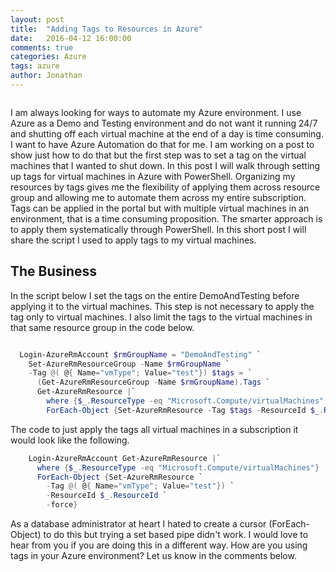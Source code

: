 ```yaml
---
layout: post
title:  "Adding Tags to Resources in Azure"
date:   2016-04-12 16:00:00
comments: true
categories: Azure
tags: azure
author: Jonathan
---
```

<span class="image featured"><img src="//btco.azureedge.net/gallery-1600/AdobeStock_102187112-1600.jpeg" alt=""></span>

I am always looking for ways to automate my Azure environment.  I use Azure as a Demo and Testing environment and do not want it running 24/7 and shutting off each virtual machine at the end of a day is time consuming.  I want to have Azure Automation do that for me.  I am working on a post to show just how to do that but the first step was to set a tag on the virtual machines that I wanted to shut down.  In this post I will walk through setting up tags for virtual machines in Azure with PowerShell. Organizing my resources by tags gives me the flexibility of applying them across resource group and allowing me to automate them across my entire subscription.  Tags can be applied in the portal but with multiple virtual machines in an environment, that is a time consuming proposition.  The smarter approach is to apply them systematically through PowerShell.  In this short post I will share the script I used to apply tags to my virtual machines.

## The Business

In the script below I set the tags on the entire DemoAndTesting before applying it to the virtual machines. This step is not necessary to apply the tag only to virtual machines.  I also limit the tags to the virtual machines in that same resource group in the code below.

``` powershell

  Login-AzureRmAccount $rmGroupName = "DemoAndTesting" `
    Set-AzureRmResourceGroup -Name $rmGroupName `
    -Tag @( @{ Name="vmType"; Value="test"}) $tags = `
      (Get-AzureRmResourceGroup -Name $rmGroupName).Tags `
      Get-AzureRmResource |`
        where {$_.ResourceType -eq "Microsoft.Compute/virtualMachines" -and $_.ResourceGRoupName -eq $rmGroupName} | `
        ForEach-Object {Set-AzureRmResource -Tag $tags -ResourceId $_.ResourceId -force}

```

The code to just apply the tags all virtual machines in a subscription it would look like the following.

``` powershell
    Login-AzureRmAccount Get-AzureRmResource |`
      where {$_.ResourceType -eq "Microsoft.Compute/virtualMachines"} | `
      ForEach-Object {Set-AzureRmResource `
        -Tag @( @{ Name="vmType"; Value="test"}) `
        -ResourceId $_.ResourceId `
        -force}

```

As a database administrator at heart I hated to create a cursor (ForEach-Object) to do this but trying a set based pipe didn't work.  I would love to hear from you if you are doing this in a different way.  How are you using tags in your Azure environment?  Let us know in the comments below.
